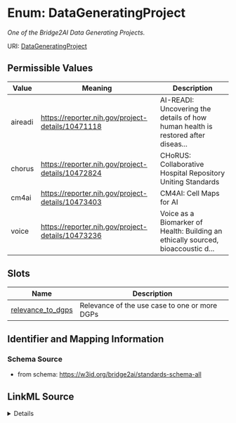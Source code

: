# Enum: DataGeneratingProject


_One of the Bridge2AI Data Generating Projects._


URI: [DataGeneratingProject](DataGeneratingProject)

## Permissible Values

| Value | Meaning | Description |
| --- | --- | --- |
| aireadi | https://reporter.nih.gov/project-details/10471118 | AI-READI: Uncovering the details of how human health is restored after diseas... |
| chorus | https://reporter.nih.gov/project-details/10472824 | CHoRUS: Collaborative Hospital Repository Uniting Standards |
| cm4ai | https://reporter.nih.gov/project-details/10473403 | CM4AI: Cell Maps for AI |
| voice | https://reporter.nih.gov/project-details/10473236 | Voice as a Biomarker of Health: Building an ethically sourced, bioaccoustic d... |




## Slots

| Name | Description |
| ---  | --- |
| [relevance_to_dgps](relevance_to_dgps.md) | Relevance of the use case to one or more DGPs |






## Identifier and Mapping Information







### Schema Source


* from schema: https://w3id.org/bridge2ai/standards-schema-all




## LinkML Source

<details>
```yaml
name: DataGeneratingProject
description: One of the Bridge2AI Data Generating Projects.
from_schema: https://w3id.org/bridge2ai/standards-schema-all
rank: 1000
permissible_values:
  aireadi:
    text: aireadi
    description: 'AI-READI: Uncovering the details of how human health is restored
      after disease, using type 2 diabetes as a model.'
    meaning: https://reporter.nih.gov/project-details/10471118
  chorus:
    text: chorus
    description: 'CHoRUS: Collaborative Hospital Repository Uniting Standards. Using
      imaging, clinical, and other data collected in an ICU setting for diagnosis
      and risk prediction.'
    meaning: https://reporter.nih.gov/project-details/10472824
  cm4ai:
    text: cm4ai
    description: 'CM4AI: Cell Maps for AI. Mapping spatiotemporal architecture of
      human cells to interpret cell structure/function in health and disease.'
    meaning: https://reporter.nih.gov/project-details/10473403
  voice:
    text: voice
    description: 'Voice as a Biomarker of Health: Building an ethically sourced, bioaccoustic
      database to understand disease like never before.'
    meaning: https://reporter.nih.gov/project-details/10473236

```
</details>
